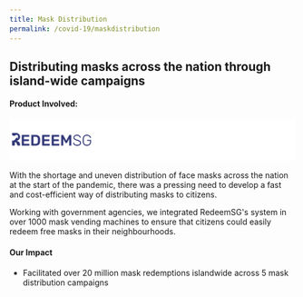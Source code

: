 ```yaml
---
title: Mask Distribution
permalink: /covid-19/maskdistribution
---
```

## Distributing masks across the nation through island-wide campaigns
#### Product Involved:
![Alt text for image on Isomer site](/images/logos-mask.png)

With the shortage and uneven distribution of face masks across the nation at the start of the pandemic, there was a pressing need to develop a fast and cost-efficient way of distributing masks to citizens.

Working with government agencies, we integrated RedeemSG's system in over 1000 mask vending machines to ensure that citizens could easily redeem free masks in their neighbourhoods. 

#### Our Impact
* Facilitated over 20 million mask redemptions islandwide across 5 mask distribution campaigns